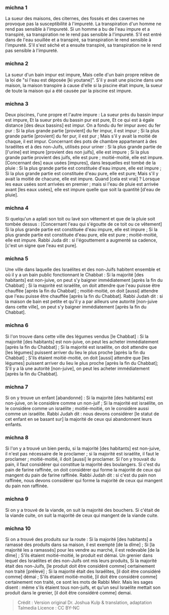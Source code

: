 
### michna 1
La sueur des maisons, des citernes, des fossés et des cavernes ne provoque pas la susceptibilité à l'impureté. La transpiration d'un homme ne rend pas sensible à l'impureté. Si un homme a bu de l'eau impure et a transpiré, sa transpiration ne le rend pas sensible à l'impureté. S'il est entré dans de l'eau souillée et a transpiré, sa transpiration le rend sensible à l'impureté. S'il s'est séché et a ensuite transpiré, sa transpiration ne le rend pas sensible à l'impureté.

### michna 2
La sueur d'un bain impur est impure, Mais celle d'un bain propre relève de la loi de "si l'eau est déposée [ki youtane]". S'il y avait une piscine dans une maison, la maison transpire à cause d'elle si la piscine était impure, la sueur de toute la maison qui a été causée par la piscine est impure.

### michna 3
Deux piscines, l'une propre et l'autre impure : La sueur près du bassin impur est impure, Et la sueur près du bassin pur est pure, Et ce qui est à égale distance [des deux bassins] est impur. On a fondu du fer impur avec du fer pur : Si la plus grande partie [provient] du fer impur, il est impur ; Si la plus grande partie [provient] du fer pur, il est pur ; Mais s'il y avait la moitié de chaque, il est impur. Concernant des pots de chambre appartenant à des Israélites et à des non-Juifs, utilisés pour uriner : Si la plus grande partie  de [l'urine] est impure [provient des non juifs], elle est impure ; Si la plus grande partie provient des juifs, elle est pure ; moitié-moitié, elle est impure. [Concernant des] eaux usées [impures], dans lesquelles est tombé de la pluie : Si la plus grande partie est constituée d'eau impure, elle est impure ; Si la plus grande partie est constituée d'eau pure, elle est pure; Mais s'il y avait la moitié de chacune, elle est impure. Quand [cela est vrai] ? Lorsque les eaux usées sont arrivées en premier ; mais si l'eau de pluie est arrivée avant [les eaux usées], elle est impure quelle que soit la quantité [d'eau de pluie].

### michna 4
Si quelqu'un a aplati son toit ou lavé son vêtement et que de la pluie soit tombée dessus : [Concernant l'eau qui s'égoutte de ce toit ou ce vêtement] Si la plus grande partie est constituée d'eau impure, elle est impure ; Si la plus grande partie est constituée d'eau pure, elle est pure ; moitié-moitié, elle est impure. Rabbi Juda dit : si l'égouttement a augmenté sa cadence, [c'est un signe que l'eau est pure].

### michna 5
Une ville dans laquelle des Israélites et des non-Juifs habitent ensemble et où il y a un bain public fonctionnant le Chabbat : Si la majorité [des habitants] est non-juive, on peut s'y baigner immédiatement [après la fin du Chabbat] ; Si la majorité est israélite, on doit attendre que l'eau puisse être chauffée [après la fin du Chabbat] ; moitié-moitié, on doit [aussi] attendre que l'eau puisse être chauffée [après la fin du Chabbat]. Rabbi Judah dit : si la maison de bain est petite et qu'il y a par ailleurs une autorité [non-juive dans cette ville], on peut s'y baigner immédiatement [après la fin du Chabbat].

### michna 6
Si l'on trouve dans cette ville des légumes vendus [le Chabbat] : Si la majorité [des habitants] est non-juive, on peut les acheter immédiatement [après la fin du Chabbat] ; Si la majorité est israélite, on doit attendre que [les légumes] puissent arriver du lieu le plus proche [après la fin du Chabbat] ; S'ils étaient moitié-moitié, on doit [aussi] attendre que [les légumes] puissent arriver du lieu le plus proche [après la fin du Chabbat]; S'il y a là une autorité [non-juive], on peut les acheter immédiatement [après la fin du Chabbat].

### michna 7
Si on y trouve un enfant [abandonné] : Si la majorité [des habitants] est non-juive, on le considère comme un non-juif ; Si la majorité est israélite, on le considère comme un israélite ; moitié-moitié, on le considère aussi comme un israélite. Rabbi Judah dit : nous devons considérer [le statut de cet enfant en se basant sur] la majorité de ceux qui abandonnent leurs enfants.

### michna 8
Si l'on y a trouvé un bien perdu, si la majorité [des habitants] est non-juive, il n'est pas nécessaire de le proclamer ; si la majorité est israélite, il faut le proclamer ; moitié-moitié, il doit [aussi] le proclamer. Si l'on y trouvait du pain, il faut considérer qui constitue la majorité des boulangers. Si c'est du pain de farine raffinée, on doit considérer qui forme la majorité de ceux qui mangent du pain de farine raffinée. Rabbi Judah dit : si c'est du pain non raffinée, nous devons considérer qui forme la majorité de ceux qui mangent du pain non raffinée.

### michna 9
Si on y a trouvé de la viande, on suit la majorité des bouchers. Si c'était de la viande cuite, on suit la majorité de ceux qui mangent de la viande cuite.

### michna 10
Si on a trouvé des produits sur la route : Si la majorité [des habitants] a ramassé des produits dans sa maison, il est exempté [de la dîme] ; Si [la majorité les a ramassés] pour les vendre au marché, il est redevable [de la dîme] ; S'ils étaient moitié-moitié, le produit est démai. Un grenier dans lequel des Israélites et des non-Juifs ont mis leurs produits, Si la majorité était des non-Juifs, [le produit doit être considéré comme] certainement non traité [prélevé] ; Si la majorité était des Israélites, [il doit être considéré comme] démai ; S'ils étaient moitié-moitié, [il doit être considéré comme] certainement non traité, ce sont les mots de Rabbi Meir. Mais les sages disent : même s'ils étaient tous non-juifs, et qu'un seul Israélite mettait son produit dans le grenier, [il doit être considéré comme] demai.

>Crédit : Version original Dr. Joshua Kulp & translation, adaptation Talmedia
>Licence : CC BY-NC